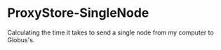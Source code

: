 # ProxyStore-SingleNode
 Calculating the time it takes to send a single node from my computer to Globus's.
